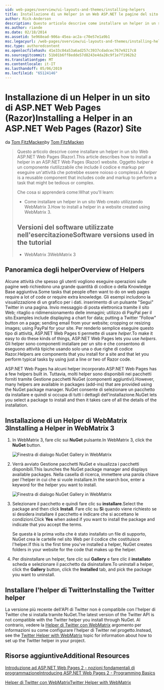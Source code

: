 ```yaml
---
uid: web-pages/overview/ui-layouts-and-themes/installing-helpers
title: Installazione di un Helper in un Web ASP.NET le pagine del sito (Razor) | Microsoft Docs
author: Rick-Anderson
description: Questo articolo descrive come installare un helper in un sito Web ASP.NET Web Pages (Razor). Un helper è un componente riutilizzabile che include il codice e markup per...
ms.author: riande
ms.date: 02/18/2014
ms.assetid: 5e968ead-906a-45ea-ac2a-c70e57e1a9b1
msc.legacyurl: /web-pages/overview/ui-layouts-and-themes/installing-helpers
msc.type: authoredcontent
ms.openlocfilehash: 41e33c04a53a6ad257c3937cdadcec767e9217c8
ms.sourcegitcommit: 51b01b6ff8edde57d8243e4da28c9f1e7f1962b2
ms.translationtype: MT
ms.contentlocale: it-IT
ms.lasthandoff: 05/06/2019
ms.locfileid: "65124146"
---
```

# <a name="installing-a-helper-in-an-aspnet-web-pages-razor-site"></a><span data-ttu-id="b89d7-104">Installazione di un Helper in un sito di ASP.NET Web Pages (Razor)</span><span class="sxs-lookup"><span data-stu-id="b89d7-104">Installing a Helper in an ASP.NET Web Pages (Razor) Site</span></span>

<span data-ttu-id="b89d7-105">da [Tom FitzMacken](https://github.com/tfitzmac)</span><span class="sxs-lookup"><span data-stu-id="b89d7-105">by [Tom FitzMacken](https://github.com/tfitzmac)</span></span>

> <span data-ttu-id="b89d7-106">Questo articolo descrive come installare un helper in un sito Web ASP.NET Web Pages (Razor).</span><span class="sxs-lookup"><span data-stu-id="b89d7-106">This article describes how to install a helper in an ASP.NET Web Pages (Razor) website.</span></span> <span data-ttu-id="b89d7-107">Oggetto *helper* è un componente riutilizzabile che include il codice e markup per eseguire un'attività che potrebbe essere noioso o complessi.</span><span class="sxs-lookup"><span data-stu-id="b89d7-107">A *helper* is a reusable component that includes code and markup to perform a task that might be tedious or complex.</span></span>
> 
> <span data-ttu-id="b89d7-108">Che cosa si apprenderà come:</span><span class="sxs-lookup"><span data-stu-id="b89d7-108">What you'll learn:</span></span>
> 
> - <span data-ttu-id="b89d7-109">Come installare un helper in un sito Web creato utilizzando WebMatrix 3.</span><span class="sxs-lookup"><span data-stu-id="b89d7-109">How to install a helper in a website created using WebMatrix 3.</span></span>
>   
> 
> ## <a name="software-versions-used-in-the-tutorial"></a><span data-ttu-id="b89d7-110">Versioni del software utilizzate nell'esercitazione</span><span class="sxs-lookup"><span data-stu-id="b89d7-110">Software versions used in the tutorial</span></span>
> 
> 
> - <span data-ttu-id="b89d7-111">WebMatrix 3</span><span class="sxs-lookup"><span data-stu-id="b89d7-111">WebMatrix 3</span></span>

## <a name="overview-of-helpers"></a><span data-ttu-id="b89d7-112">Panoramica degli helper</span><span class="sxs-lookup"><span data-stu-id="b89d7-112">Overview of Helpers</span></span>

<span data-ttu-id="b89d7-113">Alcune attività che spesso gli utenti vogliono eseguire operazioni sulle pagine web richiedono una grande quantità di codice o della Knowledge Base aggiuntiva.</span><span class="sxs-lookup"><span data-stu-id="b89d7-113">Some tasks that people often want to do on web pages require a lot of code or require extra knowledge.</span></span> <span data-ttu-id="b89d7-114">Gli esempi includono la visualizzazione di un grafico per i dati. inserimento di un pulsante "Segui" Twitter in una pagina. Invio messaggio di posta elettronica tramite il sito Web; ritaglio o ridimensionamento delle immagini; utilizzo di PayPal per il sito.</span><span class="sxs-lookup"><span data-stu-id="b89d7-114">Examples include displaying a chart for data; putting a Twitter "Follow" button on a page; sending email from your website; cropping or resizing images; using PayPal for your site.</span></span> <span data-ttu-id="b89d7-115">Per renderlo semplice eseguire questo tipo di attività, ASP.NET Web Pages ti permette di usare *helper*.</span><span class="sxs-lookup"><span data-stu-id="b89d7-115">To make it easy to do these kinds of things, ASP.NET Web Pages lets you use *helpers*.</span></span> <span data-ttu-id="b89d7-116">Gli helper sono componenti installare per un sito e che consentono di eseguono attività tipiche usando solo una o due righe di codice Razor.</span><span class="sxs-lookup"><span data-stu-id="b89d7-116">Helpers are components that you install for a site and that let you perform typical tasks by using just a line or two of Razor code.</span></span>

<span data-ttu-id="b89d7-117">ASP.NET Web Pages ha alcuni helper incorporato.</span><span class="sxs-lookup"><span data-stu-id="b89d7-117">ASP.NET Web Pages has a few helpers built in.</span></span> <span data-ttu-id="b89d7-118">Tuttavia, molti helper sono disponibili nei pacchetti forniti tramite Gestione pacchetti NuGet (componenti aggiuntivi).</span><span class="sxs-lookup"><span data-stu-id="b89d7-118">However, many helpers are available in packages (add-ins) that are provided using the NuGet package manager.</span></span> <span data-ttu-id="b89d7-119">NuGet consente di selezionare un pacchetto da installare e quindi si occupa di tutti i dettagli dell'installazione.</span><span class="sxs-lookup"><span data-stu-id="b89d7-119">NuGet lets you select a package to install and then it takes care of all the details of the installation.</span></span>

## <a name="installing-a-helper-in-webmatrix-3"></a><span data-ttu-id="b89d7-120">Installazione di un Helper di WebMatrix 3</span><span class="sxs-lookup"><span data-stu-id="b89d7-120">Installing a Helper in WebMatrix 3</span></span>

1. <span data-ttu-id="b89d7-121">In WebMatrix 3, fare clic sui **NuGet** pulsante.</span><span class="sxs-lookup"><span data-stu-id="b89d7-121">In WebMatrix 3, click the **NuGet** button.</span></span>

    ![Finestra di dialogo NuGet Gallery in WebMatrix](installing-helpers/_static/image1.png)
2. <span data-ttu-id="b89d7-123">Verrà avviato Gestione pacchetti NuGet e visualizza i pacchetti disponibili.</span><span class="sxs-lookup"><span data-stu-id="b89d7-123">This launches the NuGet package manager and displays available packages.</span></span> <span data-ttu-id="b89d7-124">Nella casella di ricerca, immettere una parola chiave per l'helper in cui che si vuole installare.</span><span class="sxs-lookup"><span data-stu-id="b89d7-124">In the search box, enter a keyword for the helper you want to install.</span></span>

    ![Finestra di dialogo NuGet Gallery in WebMatrix](installing-helpers/_static/image2.png)
3. <span data-ttu-id="b89d7-126">Selezionare il pacchetto e quindi fare clic su **installare**.</span><span class="sxs-lookup"><span data-stu-id="b89d7-126">Select the package and then click **Install**.</span></span> <span data-ttu-id="b89d7-127">Fare clic su **Sì** quando viene richiesto se si desidera installare il pacchetto e indicare che si accettano le condizioni.</span><span class="sxs-lookup"><span data-stu-id="b89d7-127">Click **Yes** when asked if you want to install the package and indicate that you accept the terms.</span></span>

     <span data-ttu-id="b89d7-128">Se questa è la prima volta che è stato installato un file di supporto, NuGet crea le cartelle nel sito Web per il codice che costituisce l'helper.</span><span class="sxs-lookup"><span data-stu-id="b89d7-128">If this is the first time you've installed a helper, NuGet creates folders in your website for the code that makes up the helper.</span></span>
4. <span data-ttu-id="b89d7-129">Per disinstallare un helper, fare clic sui **Gallery** e fare clic il **installato** scheda e selezionare il pacchetto da disinstallare.</span><span class="sxs-lookup"><span data-stu-id="b89d7-129">To uninstall a helper, click the **Gallery** button, click the **Installed** tab, and pick the package you want to uninstall.</span></span>

## <a name="installing-the-twitter-helper"></a><span data-ttu-id="b89d7-130">Installare l'helper di Twitter</span><span class="sxs-lookup"><span data-stu-id="b89d7-130">Installing the Twitter helper</span></span>

<span data-ttu-id="b89d7-131">La versione più recente dell'API di Twitter non è compatibile con l'helper di Twitter che si installa tramite NuGet.</span><span class="sxs-lookup"><span data-stu-id="b89d7-131">The latest version of the Twitter API is not compatible with the Twitter helper you install through NuGet.</span></span> <span data-ttu-id="b89d7-132">Al contrario, vedere la [Helper di Twitter con WebMatrix](twitter-helper.md) argomento per informazioni su come configurare l'helper di Twitter nel progetto.</span><span class="sxs-lookup"><span data-stu-id="b89d7-132">Instead, see the [Twitter Helper with WebMatrix](twitter-helper.md) topic for information about how to set up the Twitter helper in your project.</span></span>

<a id="Additional_Resources"></a>
## <a name="additional-resources"></a><span data-ttu-id="b89d7-133">Risorse aggiuntive</span><span class="sxs-lookup"><span data-stu-id="b89d7-133">Additional Resources</span></span>

[<span data-ttu-id="b89d7-134">Introduzione ad ASP.NET Web Pages 2 - nozioni fondamentali di programmazione</span><span class="sxs-lookup"><span data-stu-id="b89d7-134">Introducing ASP.NET Web Pages 2 - Programming Basics</span></span>](../getting-started/introducing-razor-syntax-c.md)

[<span data-ttu-id="b89d7-135">Helper di Twitter con WebMatrix</span><span class="sxs-lookup"><span data-stu-id="b89d7-135">Twitter Helper with WebMatrix</span></span>](twitter-helper.md)
